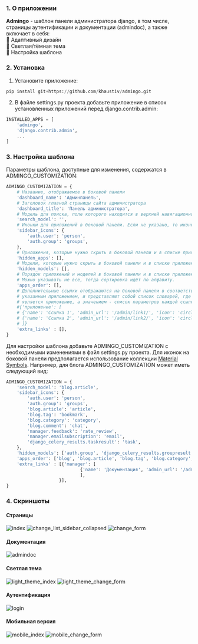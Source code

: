 ### 1. О приложении ###
**Admingo** - шаблон панели администратора django, в том числе, страницы аутентификации и документации (admindoc), а также включает в себя:  
:small_blue_diamond: Адаптивный дизайн  
:small_blue_diamond: Cветлая/тёмная тема  
:small_blue_diamond: Настройка шаблона  
### 2. Установка ###
1. Установите приложение:
```python
pip install git+https://github.com/khaustiv/admingo.git
```
2. В файле settings.py проекта добавьте приложение в список установленных приложений перед django.contrib.admin:
```python
INSTALLED_APPS = [
    'admingo',
    'django.contrib.admin',
    ...
]
```
### 3. Настройка шаблона ###
Параметры шаблона, доступные для изменения, содержатся в ADMINGO_CUSTOMIZATION:
```python
ADMINGO_CUSTOMIZATION = {
    # Название, отображаемое в боковой панели
    'dashboard_name': 'Админпанель',
    # Заголовок главной страницы сайта администратора
    'dashboard_title': 'Панель администратора',
    # Модель для поиска, поле которого находится в верхней навигационной панели
    'search_model': '',
    # Иконки для приложений в боковой панели. Если не указано, то иконка по умолчанию - круг
    'sidebar_icons': {
        'auth.user': 'person', 
        'auth.group': 'groups',
    },
    # Приложения, которые нужно скрыть в боковой панели и в списке приложений
    'hidden_apps': [],
    # Модели, которые нужно скрыть в боковой панели и в списке приложений
    'hidden_models': [],
    # Порядок приложений и моделей в боковой панели и в списке приложений. 
    # Можно указывать не все, тогда сортировка идёт по алфавиту.
    'apps_order': [],
    # Дополнительные ссылки отображаются на боковой панели в соответствии с
    # указанным приложением, и представляют собой список словарей, где ключём
    # является приложение, а значением - список параметров каждой ссылки:
    #{'приложение': [
    # {'name': 'Ссылка 1', 'admin_url': '/admin/link1/', 'icon': 'circle'},
    # {'name': 'Ссылка 2', 'admin_url': '/admin/link2/', 'icon': 'circle'},
    # ]}
    'extra_links' : [],
}
```
Для настройки шаблона добавьте ADMINGO_CUSTOMIZATION с необходимыми изменениями в файл settings.py проекта.
Для иконок на боковой панели предполагается использование коллекции [Material Symbols](https://fonts.google.com/icons).
Например, для блога ADMINGO_CUSTOMIZATION может иметь следующий вид:
```python
ADMINGO_CUSTOMIZATION = {
    'search_model': 'blog.article',
    'sidebar_icons': {
        'auth.user': 'person', 
        'auth.group': 'groups',
        'blog.article': 'article',
        'blog.tag': 'bookmark',
        'blog.category': 'category',
        'blog.comment': 'chat',
        'manager.feedback': 'rate_review',
        'manager.emailsubscription': 'email',
        'django_celery_results.taskresult': 'task',
    },
    'hidden_models': ['auth.group', 'django_celery_results.groupresult'],
    'apps_order': ['blog', 'blog.article', 'blog.tag', 'blog.category', 'manager', 'django_celery_results', 'auth'],
    'extra_links' : [{'manager': [
                            {'name': 'Документация', 'admin_url': '/admin/doc/', 'icon': 'description'},
                            ],
                    }],
}
```
### 4. Скриншоты ###
#### Страницы ####
![index](https://github.com/khaustiv/admingo/assets/143105312/1e84a392-f4c3-487e-9549-f46b21ce4b6b)
![change_list_sidebar_collapsed](https://github.com/khaustiv/admingo/assets/143105312/0e7dea04-4dcc-4e08-bbed-704ec1045c4b)
![change_form](https://github.com/khaustiv/admingo/assets/143105312/ec1b0c96-3dc2-442a-bc0d-2972cd440cb9)

#### Документация ####
![admindoc](https://github.com/khaustiv/admingo/assets/143105312/b7cd5970-11f3-4bf5-a080-ba43e3cd7f04)

#### Светлая тема ####
![light_theme_index](https://github.com/khaustiv/admingo/assets/143105312/d707070d-9d36-4aed-bdfb-286d6d37a5f3)
![light_theme_change_form](https://github.com/khaustiv/admingo/assets/143105312/dbb968f7-25c2-4937-a3c1-d0280b5e21d2)

#### Аутентификация ####
![login](https://github.com/khaustiv/admingo/assets/143105312/819582e0-97b7-4616-a1e5-806daf783dd3)

#### Мобильная версия ####
![mobile_index](https://github.com/khaustiv/admingo/assets/143105312/a01a183f-a477-4e47-9f66-01a2cc2a00f3)
![mobile_change_form](https://github.com/khaustiv/admingo/assets/143105312/a44261df-54ed-4cf6-8980-4f33557dcc17)

